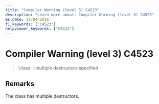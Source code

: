 ```yaml
---
title: "Compiler Warning (level 3) C4523"
description: "Learn more about: Compiler Warning (level 3) C4523"
ms.date: 11/04/2016
f1_keywords: ["C4523"]
helpviewer_keywords: ["C4523"]
---
```

# Compiler Warning (level 3) C4523

> 'class' : multiple destructors specified

## Remarks

The class has multiple destructors.
